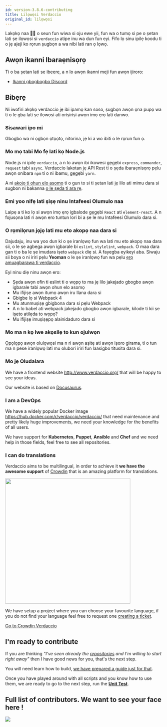 ```yaml
---
id: version-3.8.6-contributing
title: Lilọwọsi Verdaccio
original_id: lilọwọsi
---
```


Lakọkọ naa 👏👏 o seun fun wiwa si oju ewe yii, fun wa o tumọ si pe o ṣetan lati ṣe ilọwọsi si `verdaccio` atipe inu wa dun fun eyi. Fifo lọ sinu ipilẹ koodu ti o jẹ ajeji ko rọrun ṣugbọn a wa nibi lati ran ọ lọwọ.

## Awọn ikanni Ibaraẹnisọrọ

Ti o ba ṣetan lati se ibeere, a n lo awọn ikanni meji fun awọn ijiroro:

* [Ikanni gbogbogbo Discord](http://chat.verdaccio.org/)

## Bibẹrẹ

Ni iwofiri akọkọ verdaccio jẹ ibi ipamọ kan soso, ṣugbọn awọn ọna pupọ wa ti o le gba lati ṣe ilọwọsi ati oriṣiriṣi awọn imọ ẹrọ lati danwo.

### Sisawari ipo mi

Gbogbo wa ni ọgbọn ọtọọtọ, nitorina, jẹ ki a wo ibiti o le rọrun fun ọ.

### Mo mọ tabi Mo fẹ lati kọ Node.js

Node.js ni ipilẹ `verdaccio`, a n lo awọn ibi ikowesi gẹgẹbi `express`, `commander`, `request` tabi `async`. Verdaccio lakotan jẹ API Rest ti o ṣẹda ibaraẹnisọrọ pẹlu awọn onibara `npm` ti o ni ibamu, gẹgẹbi `yarn`.

A ni [akojọ ti ohun elo asomọ](plugins.md) ti o gun to si ti ṣetan lati jẹ lilo ati mimu dara si sugbon ni bakanna [o le ṣẹda ti ara rẹ](dev-plugins.md).

### Emi yoo nifẹ lati ṣiṣẹ ninu Intafeesi Olumulo naa

Laipẹ a ti ko lọ si awọn imọ ẹrọ igbalode gẹgẹbi `React` ati `element-react`. A n fojusọna lati ri awọn ero tuntun lori bi a ṣe le mu Intafeesi Olumulo dara si.

### O rọmilọrun jọjọ lati mu eto akopọ naa dara si

Dajudaju, inu wa yoo dun ki o ṣe iranlọwọ fun wa lati mu eto akopọ naa dara sii, o le ṣe agbega awọn igbarale bi `eslint`, `stylelint`, `webpack`. O maa dara gan ti o ba le ṣe imudara iṣeto `webpack` diẹ si. A fayegba eyikeyi aba. Siwaju sii boya o ni iriri pẹlu **Yeoman** o le ṣe iranlọwọ fun wa pẹlu [ẹrọ amuagbarawa ti verdaccio](https://github.com/verdaccio/generator-verdaccio-plugin).

Eyi ninu diẹ ninu awọn ero:

* Ṣẹda awọn ofin ti eslint ti o wọpọ to ma jẹ lilo jakejado gbogbo awọn igbarale tabi awọn ohun elo asomọ
* Mu ifijiṣẹ awọn itumọ awọn iru Ilana dara si
* Gbigbe lọ si Webpack 4
* Mu atunmuṣiṣẹ gbigbona dara si pẹlu Webpack
* A n lo babel ati webpack jakejado gbogbo awọn igbarale, kilode ti kii ṣe iṣeto atilẹda to wọpọ?
* Mu ifijiṣẹ imuṣiṣẹpọ alainidaduro dara si

### Mo ma n kọ Iwe akọsilẹ to kun ojuiwọn

Ọpọlọpọ awọn olulọwọsi ma n ri awọn aṣitẹ ati awọn iṣoro girama, ti o tun ma n pese iranlọwọ lati mu olubori iriri fun laasigbo titusita dara si.

### Mo jẹ Oludalara

We have a frontend website <http://www.verdaccio.org/> that will be happy to see your ideas.

Our website is based on [Docusaurus](https://docusaurus.io/).

### I am a DevOps

We have a widely popular Docker image <https://hub.docker.com/r/verdaccio/verdaccio/> that need maintenance and pretty likely huge improvements, we need your knowledge for the benefits of all users.

We have support for **Kubernetes**, **Puppet**, **Ansible** and **Chef** and we need help in those fields, feel free to see all repositories.

### I can do translations

Verdaccio aims to be multilingual, in order to achieve it **we have the awesome support** of [Crowdin](https://crowdin.com) that is an amazing platform for translations.

<img src="https://d3n8a8pro7vhmx.cloudfront.net/uridu/pages/144/attachments/original/1485948891/Crowdin.png" width="400px" />

We have setup a project where you can choose your favourite language, if you do not find your language feel free to request one [creating a ticket](https://github.com/verdaccio/verdaccio/issues/new).

[Go to Crowdin Verdaccio](https://crowdin.com/project/verdaccio)

## I'm ready to contribute

If you are thinking *"I've seen already the [repositories](repositories.md) and I'm willing to start right away"* then I have good news for you, that's the next step.

You will need learn how to build, [we have prepared a guide just for that](build.md).

Once you have played around with all scripts and you know how to use them, we are ready to go to the next step, run the [**Unit Test**](test.md).

## Full list of contributors. We want to see your face here !

<a href="graphs/contributors"><img src="https://opencollective.com/verdaccio/contributors.svg?width=890&button=false" /></a>
